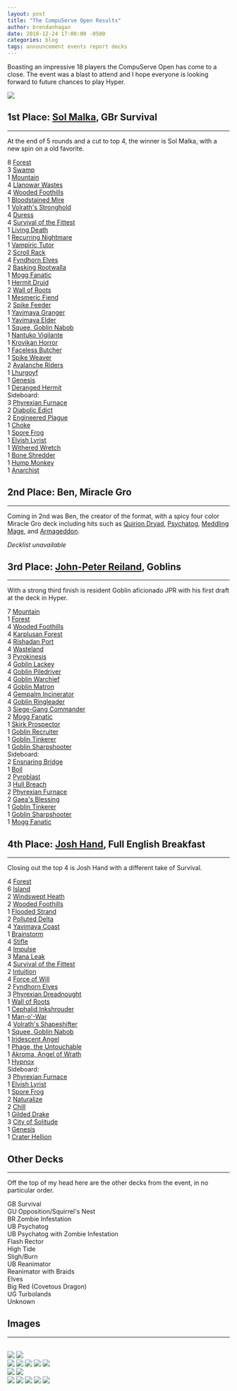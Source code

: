 ```yaml
---
layout: post
title: "The CompuServe Open Results"
author: brendanhagan
date: 2018-12-24 17:00:00 -0500
categories: blog
tags: announcement events report decks
---
```


Boasting an impressive 18 players the CompuServe Open has come to a close. The event was a blast to attend and I hope everyone is looking forward to future chances to play Hyper.

<img src="/assets/img/compuserve/20181222_221036.jpg">

<h2>1st Place: <a href="https://twitter.com/targetplayer">Sol Malka</a>, GBr Survival</h2>
<hr/>

At the end of 5 rounds and a cut to top 4, the winner is Sol Malka, with a new spin on a old favorite.

<div class="deck">
<div>
    <div>8 <a href="https://scryfall.com/card/parl/5/forest">Forest</a></div>
    <div>3 <a href="https://scryfall.com/card/parl/3/swamp">Swamp</a></div>
    <div>1 <a href="https://scryfall.com/card/parl/4/mountain">Mountain</a></div>
    <div>4 <a href="https://scryfall.com/card/apc/141/llanowar-wastes">Llanowar Wastes</a></div>
    <div>4 <a href="https://scryfall.com/card/ons/330/wooded-foothills">Wooded Foothills</a></div>
    <div>1 <a href="https://scryfall.com/card/ons/313/bloodstained-mire">Bloodstained Mire</a></div>
    <div>1 <a href="https://scryfall.com/card/sth/143/volraths-stronghold">Volrath's Stronghold</a></div>
</div>
<div>
    <div>4 <a href="https://scryfall.com/card/usg/132/duress">Duress</a></div>
    <div>4 <a href="https://scryfall.com/card/exo/129/survival-of-the-fittest">Survival of the Fittest</a></div>
    <div>1 <a href="https://scryfall.com/card/tmp/142/living-death">Living Death</a></div>
    <div>1 <a href="https://scryfall.com/card/exo/72/recurring-nightmare">Recurring Nightmare</a></div>
    <div>1 <a href="https://scryfall.com/card/vis/72/vampiric-tutor">Vampiric Tutor</a></div>
    <div>2 <a href="https://scryfall.com/card/tmp/308/scroll-rack">Scroll Rack</a></div>
    <div>4 <a href="https://scryfall.com/card/ice/244/fyndhorn-elves">Fyndhorn Elves</a></div>
    <div>2 <a href="https://scryfall.com/card/tor/121/basking-rootwalla">Basking Rootwalla</a></div>
    <div>1 <a href="https://scryfall.com/card/tmp/190/mogg-fanatic">Mogg Fanatic</a></div>
    <div>1 <a href="https://scryfall.com/card/sth/108/hermit-druid">Hermit Druid</a></div>
    <div>2 <a href="https://scryfall.com/card/mir/253/wall-of-roots">Wall of Roots</a></div>
    <div>1 <a href="https://scryfall.com/card/tor/69/mesmeric-fiend">Mesmeric Fiend</a></div>
    <div>2 <a href="https://scryfall.com/card/sth/118/spike-feeder">Spike Feeder</a></div>
    <div>1 <a href="https://scryfall.com/card/ulg/118/yavimaya-granger">Yavimaya Granger</a></div>
    <div>1 <a href="https://scryfall.com/card/uds/124/yavimaya-elder">Yavimaya Elder</a></div>
    <div>1 <a href="https://scryfall.com/card/mmq/214/squee-goblin-nabob">Squee, Goblin Nabob</a></div>
    <div>1 <a href="https://scryfall.com/card/lgn/132/nantuko-vigilante">Nantuko Vigilante</a></div>
    <div>1 <a href="https://scryfall.com/card/all/53/krovikan-horror">Krovikan Horror</a></div>
    <div>1 <a href="https://scryfall.com/card/tor/60/faceless-butcher">Faceless Butcher</a></div>
    <div>1 <a href="https://scryfall.com/card/exo/128/spike-weaver">Spike Weaver</a></div>
    <div>2 <a href="https://scryfall.com/card/ulg/74/avalanche-riders">Avalanche Riders</a></div>
    <div>1 <a href="https://scryfall.com/card/ice/252/lhurgoyf">Lhurgoyf</a></div>
    <div>1 <a href="https://scryfall.com/card/jud/117/genesis">Genesis</a></div>
    <div>1 <a href="https://scryfall.com/card/ulg/101/deranged-hermit">Deranged Hermit</a></div>
</div>
<div>
    Sideboard:
    <div>3 <a href="https://scryfall.com/card/wth/155/phyrexian-furnace">Phyrexian Furnace</a></div>
    <div>2 <a href="https://scryfall.com/card/tmp/128/diabolic-edict">Diabolic Edict</a></div>
    <div>2 <a href="https://scryfall.com/card/ulg/51/engineered-plague">Engineered Plague</a></div>
    <div>1 <a href="https://scryfall.com/card/tmp/219/choke">Choke</a></div>
    <div>1 <a href="https://scryfall.com/card/pcy/126/spore-frog">Spore Frog</a></div>
    <div>1 <a href="https://scryfall.com/card/usg/248/elvish-lyrist">Elvish Lyrist</a></div>
    <div>1 <a href="https://scryfall.com/card/lgn/86/withered-wretch">Withered Wretch</a></div>
    <div>1 <a href="https://scryfall.com/card/ulg/49/bone-shredder">Bone Shredder</a></div>
    <div>1 <a href="https://scryfall.com/card/vis/123/uktabi-orangutan">Hump Monkey</a></div>
    <div>1 <a href="https://scryfall.com/card/exo/79/anarchist">Anarchist</a></div>
</div>
</div>

<h2>2nd Place: Ben, Miracle Gro</h2>
<hr/>

Coming in 2nd was Ben, the creator of the format, with a spicy four color Miracle Gro deck including hits such as <a href="https://scryfall.com/card/pls/89/quirion-dryad">Quirion Dryad</a>, <a href="https://scryfall.com/card/ody/292/psychatog">Psychatog</a>, <a href="https://scryfall.com/card/pls/116/meddling-mage">Meddling Mage</a>, and <a href="https://scryfall.com/card/p02/12/armageddon">Armageddon</a>.

_Decklist unavailable_

<h2>3rd Place: <a href="https://twitter.com/turn1lackey">John-Peter Reiland</a>, Goblins</h2>
<hr/>

With a strong third finish is resident Goblin aficionado JPR with his first draft at the deck in Hyper.

<div class="deck">
    <div>
        <div>7 <a href="https://scryfall.com/card/parl/4/mountain">Mountain</a></div>
        <div>1 <a href="https://scryfall.com/card/parl/5/forest">Forest</a></div>
        <div>4 <a href="https://scryfall.com/card/ons/330/wooded-foothills">Wooded Foothills</a></div>
        <div>4 <a href="https://scryfall.com/card/ice/356/karplusan-forest">Karplusan Forest</a></div>
        <div>4 <a href="https://scryfall.com/card/mmq/324/rishadan-port">Rishadan Port</a></div>
        <div>4 <a href="https://scryfall.com/card/tmp/330/wasteland">Wasteland</a></div>
    </div>
    <div>
        <div>3 <a href="https://scryfall.com/card/all/78/pyrokinesis">Pyrokinesis</a></div>
        <div>4 <a href="https://scryfall.com/card/usg/190/goblin-lackey">Goblin Lackey</a></div>
        <div>4 <a href="https://scryfall.com/card/ons/205/goblin-piledriver">Goblin Piledriver</a></div>
        <div>4 <a href="https://scryfall.com/card/scg/97/goblin-warchief">Goblin Warchief</a></div>
        <div>4 <a href="https://scryfall.com/card/usg/191/goblin-matron">Goblin Matron</a></div>
        <div>4 <a href="https://scryfall.com/card/lgn/94/gempalm-incinerator">Gempalm Incinerator</a></div>
        <div>4 <a href="https://scryfall.com/card/apc/62/goblin-ringleader">Goblin Ringleader</a></div>
        <div>3 <a href="https://scryfall.com/card/scg/103/siege-gang-commander">Siege-Gang Commander</a></div>
        <div>2 <a href="https://scryfall.com/card/tmp/190/mogg-fanatic">Mogg Fanatic</a></div>
        <div>1 <a href="https://scryfall.com/card/ons/230/skirk-prospector">Skirk Prospector</a></div>
        <div>1 <a href="https://scryfall.com/card/vis/80/goblin-recruiter">Goblin Recruiter</a></div>
        <div>1 <a href="https://scryfall.com/card/mir/180/goblin-tinkerer">Goblin Tinkerer</a></div>
        <div>1 <a href="https://scryfall.com/card/ons/207/goblin-sharpshooter">Goblin Sharpshooter</a></div>
    </div>
    <div>
        Sideboard:
        <div>2 <a href="https://scryfall.com/card/sth/133/ensnaring-bridge">Ensnaring Bridge</a></div>
        <div>1 <a href="https://scryfall.com/card/tmp/165/boil">Boil</a></div>
        <div>2 <a href="https://scryfall.com/card/ice/213/pyroblast">Pyroblast</a></div>
        <div>3 <a href="https://scryfall.com/card/pls/111/hull-breach">Hull Breach</a></div>
        <div>2 <a href="https://scryfall.com/card/wth/155/phyrexian-furnace">Phyrexian Furnace</a></div>
        <div>2 <a href="https://scryfall.com/card/wth/129/gaeas-blessing">Gaea's Blessing</a></div>
        <div>1 <a href="https://scryfall.com/card/mir/180/goblin-tinkerer">Goblin Tinkerer</a></div>
        <div>1 <a href="https://scryfall.com/card/ons/207/goblin-sharpshooter">Goblin Sharpshooter</a></div>
        <div>1 <a href="https://scryfall.com/card/tmp/190/mogg-fanatic">Mogg Fanatic</a></div>
    </div>
</div>


<h2>4th Place: <a href="https://twitter.com/hurricaneshand">Josh Hand</a>, Full English Breakfast</h2>
<hr/>

Closing out the top 4 is Josh Hand with a different take of Survival.

<div class="deck">
    <div>
        <div>4 <a href="https://scryfall.com/card/parl/5/forest">Forest</a></div>
        <div>6 <a href="https://scryfall.com/card/parl/2/island">Island</a></div>
        <div>2 <a href="https://scryfall.com/card/ons/328/windswept-heath">Windswept Heath</a></div>
        <div>2 <a href="https://scryfall.com/card/ons/330/wooded-foothills">Wooded Foothills</a></div>
        <div>1 <a href="https://scryfall.com/card/ons/316/flooded-strand">Flooded Strand</a></div>
        <div>2 <a href="https://scryfall.com/card/ons/321/polluted-delta">Polluted Delta</a></div>
        <div>4 <a href="https://scryfall.com/card/apc/143/yavimaya-coast">Yavimaya Coast</a></div>
    </div>
    <div>
        <div>1 <a href="https://scryfall.com/card/ice/61/brainstorm">Brainstorm</a></div>
        <div>4 <a href="https://scryfall.com/card/scg/52/stifle">Stifle</a></div>
        <div>4 <a href="https://scryfall.com/card/vis/34/impulse">Impulse</a></div>
        <div>3 <a href="https://scryfall.com/card/sth/36/mana-leak">Mana Leak</a></div>
        <div>4 <a href="https://scryfall.com/card/exo/129/survival-of-the-fittest">Survival of the Fittest</a></div>
        <div>2 <a href="https://scryfall.com/card/tmp/70/intuition">Intuition</a></div>
        <div>4 <a href="https://scryfall.com/card/all/28/force-of-will">Force of Will</a></div>
        <div>2 <a href="https://scryfall.com/card/ice/244/fyndhorn-elves">Fyndhorn Elves</a></div>
        <div>3 <a href="https://scryfall.com/card/mir/315/phyrexian-dreadnought">Phyrexian Dreadnought</a></div>
        <div>1 <a href="https://scryfall.com/card/mir/253/wall-of-roots">Wall of Roots</a></div>
        <div>1 <a href="https://scryfall.com/card/jud/36/cephalid-inkshrouder">Cephalid Inkshrouder</a></div>
        <div>1 <a href="https://scryfall.com/card/por/59/man-o-war">Man-o'-War</a></div>
        <div>4 <a href="https://scryfall.com/card/sth/48/volraths-shapeshifter">Volrath's Shapeshifter</a></div>
        <div>1 <a href="https://scryfall.com/card/mmq/214/squee-goblin-nabob">Squee, Goblin Nabob</a></div>
        <div>1 <a href="https://scryfall.com/card/ody/288/iridescent-angel">Iridescent Angel</a></div>
        <div>1 <a href="https://scryfall.com/card/lgn/78/phage-the-untouchable">Phage, the Untouchable</a></div>
        <div>1 <a href="https://scryfall.com/card/lgn/1/akroma-angel-of-wrath">Akroma, Angel of Wrath</a></div>
        <div>1 <a href="https://scryfall.com/card/tor/64/hypnox">Hypnox</a></div>
    </div>
    <div>
        Sideboard:
        <div>3 <a href="https://scryfall.com/card/wth/155/phyrexian-furnace">Phyrexian Furnace</a></div>
        <div>1 <a href="https://scryfall.com/card/usg/248/elvish-lyrist">Elvish Lyrist</a></div>
        <div>1 <a href="https://scryfall.com/card/pcy/126/spore-frog">Spore Frog</a></div>
        <div>2 <a href="https://scryfall.com/card/ons/275/naturalize">Naturalize</a></div>
        <div>2 <a href="https://scryfall.com/card/tmp/56/chill">Chill</a></div>
        <div>1 <a href="https://scryfall.com/card/usg/76/gilded-drake">Gilded Drake</a></div>
        <div>3 <a href="https://scryfall.com/card/vis/102/city-of-solitude">City of Solitude</a></div>
        <div>1 <a href="https://scryfall.com/card/jud/117/genesis">Genesis</a></div>
        <div>1 <a href="https://scryfall.com/card/usg/179/crater-hellion">Crater Hellion</a></div>
    </div>
</div>

<h2>Other Decks</h2>
<hr/>

Off the top of my head here are the other decks from the event, in no particular order.

<div>GB Survival</div>
<div>GU Opposition/Squirrel's Nest</div>
<div>BR Zombie Infestation</div>
<div>UB Psychatog</div>
<div>UB Psychatog with Zombie Infestation</div>
<div>Flash Rector</div>
<div>High Tide</div>
<div>Sligh/Burn</div>
<div>UB Reanimator</div>
<div>Reanimator with Braids</div>
<div>Elves</div>
<div>Big Red (Covetous Dragon)</div>
<div>UG Turbolands</div>
<div>Unknown</div>

<h2>Images</h2>
<hr/>
<br/>

<div class="image-set">
    <div class="image-pair">
        <img src="/assets/img/compuserve/20181222_174152.jpg">
        <img src="/assets/img/compuserve/20181222_154221.jpg">
    </div>
    <img src="/assets/img/compuserve/20181222_164431.jpg">
    <img src="/assets/img/compuserve/20181222_173749.jpg">
    <img src="/assets/img/compuserve/20181222_174037.jpg">
    <img src="/assets/img/compuserve/compuserve-br-zombie-infestation.jpg">
    <img src="/assets/img/compuserve/IMG_20181222_190252.jpg">
    <div class="image-pair">
        <img src="/assets/img/compuserve/20181222_173752.jpg">
        <img src="/assets/img/compuserve/20181222_193849.jpg">
    </div>
    <img src="/assets/img/compuserve/20181222_193306.jpg">
    <img src="/assets/img/compuserve/compuserve-4-psychatog.jpg">
    <img src="/assets/img/compuserve/20181222_203920.jpg">
    <img src="/assets/img/compuserve/20181222_210554.jpg">
    <img src="/assets/img/compuserve/20181222_220008.jpg">
</div>
